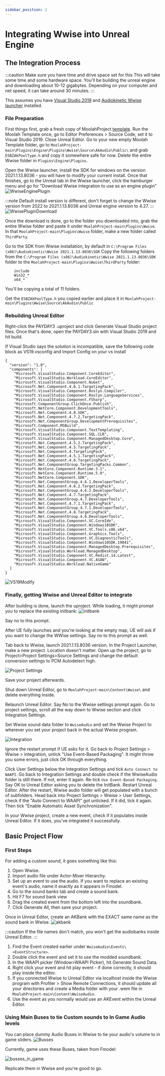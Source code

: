 ```yaml
---
sidebar_position: 2
---
```


# Integrating Wwise into Unreal Engine

## The Integration Process

:::caution Make sure you have time and drive space set for this
This will take some time and some hardware space. You'll be building the unreal engine and downloading about 10-12 gigabytes. Depending on your computer and net speed, it can take around 30 minutes.
:::

This assumes you have [Visual Studio 2019](https://visualstudio.microsoft.com/vs/older-downloads/) and [Audiokinetic Wwise launcher](https://www.audiokinetic.com/en/download/) installed.

### File Preparation

First things first, grab a fresh copy of MoolahProject [template](https://github.com/MoolahModding/MoolahProject).
Run the Moolah Template once, go to Editor Preferences > Source Code, set it to Visual Studio 2019. Close Unreal Editor.
Go to your new empty Moolah Template folder, go to `MoolahProject-main\Plugins\Engine\Plugins\Wwise\Source\AkAudio\Public\` and grab `ESBZAkPoolType.h` and copy it somewhere safe for now.
Delete the entire Wwise folder in `Plugins\Engine\Plugins`.

Open the Wwise launcher, install the SDK for windows on the version 2021.1.13.8036 - you will have to modify your current install.
Once that finishes, go to the Unreal tab in the Wwise launcher, click the hamburger menu and go for "Download Wwise integration to use as an engine plugin"
![WwiseEnginePlugin](assets\wwiseengineplugin.png)

:::note
Default install version is different, don't forget to change the Wwise version from 2022 to 2021.1.13.8036 and Unreal engine version to 4.27.
:::
![WwisePluginDownload](assets\engineplugindownload.png)

Once the download is done, go to the folder you downloaded into, grab the entire Wwise folder and paste it under `MoolahProject-main\Plugins\Wwise`.
In that `MoolahProject-main\Plugins\Wwise` folder, make a new folder called `ThirdParty`.

Go to the SDK from Wwise installation, by default in `C:\Program Files (x86)\Audiokinetic\Wwise 2021.1.13.8036\SDK`
Copy the following folders from the `C:\Program Files (x86)\Audiokinetic\Wwise 2021.1.13.8036\SDK` folder to the `MoolahProject-main\Plugins\Wwise\ThirdParty` folder:


        include
        Win32_*
        x64_*

You'll be copying a total of 11 folders.

Get the `ESBZAkPoolType.h` you copied earlier and place it in `MoolahProject-main\Plugins\Wwise\Source\AkAudio\Public`

### Rebuilding Unreal Editor

Right-click the PAYDAY3 .uproject and click Generate Visual Studio project files.
Once that's done, open the PAYDAY3.sln with Visual Studio 2019 and hit build.

If Visual Studio says the solution is incompatible, save the following code block as VS19.vsconfig and Import Config on your vs install
```
{
  "version": "1.0",
  "components": [
    "Microsoft.VisualStudio.Component.CoreEditor",
    "Microsoft.VisualStudio.Workload.CoreEditor",
    "Microsoft.VisualStudio.Component.NuGet",
    "Microsoft.Net.Component.4.6.1.TargetingPack",
    "Microsoft.VisualStudio.Component.Roslyn.Compiler",
    "Microsoft.VisualStudio.Component.Roslyn.LanguageServices",
    "Microsoft.VisualStudio.Component.FSharp",
    "Microsoft.ComponentGroup.ClickOnce.Publish",
    "Microsoft.NetCore.Component.DevelopmentTools",
    "Microsoft.Net.Component.4.8.SDK",
    "Microsoft.Net.Component.4.7.2.TargetingPack",
    "Microsoft.Net.ComponentGroup.DevelopmentPrerequisites",
    "Microsoft.Component.MSBuild",
    "Microsoft.VisualStudio.Component.TextTemplating",
    "Microsoft.VisualStudio.Component.SQL.CLR",
    "Microsoft.VisualStudio.Component.ManagedDesktop.Core",
    "Microsoft.Net.Component.4.5.2.TargetingPack",
    "Microsoft.Net.Component.4.5.TargetingPack",
    "Microsoft.Net.Component.4.TargetingPack",
    "Microsoft.Net.Component.4.5.1.TargetingPack",
    "Microsoft.Net.Component.4.6.TargetingPack",
    "Microsoft.Net.ComponentGroup.TargetingPacks.Common",
    "Microsoft.NetCore.Component.Runtime.3.1",
    "Microsoft.NetCore.Component.Runtime.5.0",
    "Microsoft.NetCore.Component.SDK",
    "Microsoft.Net.ComponentGroup.4.6.1.DeveloperTools",
    "Microsoft.Net.Component.4.6.2.TargetingPack",
    "Microsoft.Net.ComponentGroup.4.6.2.DeveloperTools",
    "Microsoft.Net.Component.4.7.TargetingPack",
    "Microsoft.Net.ComponentGroup.4.7.DeveloperTools",
    "Microsoft.Net.Component.4.7.1.TargetingPack",
    "Microsoft.Net.ComponentGroup.4.7.1.DeveloperTools",
    "Microsoft.Net.Component.4.8.TargetingPack",
    "Microsoft.Net.ComponentGroup.4.8.DeveloperTools",
    "Microsoft.VisualStudio.Component.VC.CoreIde",
    "Microsoft.VisualStudio.Component.Windows10SDK",
    "Microsoft.VisualStudio.Component.VC.Tools.x86.x64",
    "Microsoft.VisualStudio.Component.Graphics.Tools",
    "Microsoft.VisualStudio.Component.VC.DiagnosticTools",
    "Microsoft.VisualStudio.Component.Windows10SDK.19041",
    "Microsoft.VisualStudio.Component.ManagedDesktop.Prerequisites",
    "Microsoft.VisualStudio.Workload.ManagedDesktop",
    "Microsoft.VisualStudio.Component.VC.Redist.14.Latest",
    "Microsoft.VisualStudio.Component.VC.ASAN",
    "Microsoft.VisualStudio.Workload.NativeGame"
  ]
}

```
![VS19Modify](assets\vs19.png)

### Finally, getting Wwise and Unreal Editor to integrate

After building is done, launch the uproject. While loading, it might prompt you to replace the existing initbank:
![initbank](assets\wwiseerror.png)

Say no to this prompt.

After UE fully launches and you're looking at the empty map, UE will ask if you want to change the WWise settings. Say no to this prompt as well.


Tab back to Wwise, launch 2021.1.13.8036 version. In the Project Launcher, make a new project. Location doesn't matter. Open up the project, go to Project>Project Settings>Source Settings and change the default conversion settings to PCM Autodetect high.

![Project Settings](assets\wwiseprjs.gif)

Save your project afterwards.


Shut down Unreal Editor, go to `MoolahProject-main\Content\Wwise\` and delete everything inside.

Relaunch Unreal Editor. Say No to the Wwise settings prompt again. Go to project settings, scroll all the way down to Wwise section and click Integration Settings.

Set Wwise sound data folder to `WwiseAudio` and set the Wwise Project to wherever you set your project back in the actual Wwise program.

![Integration](assets\uewwise1.png)

Ignore the restart prompt if UE asks for it. Go back to Project Settings > Wwise > integration, untick "Use Event-Based Packaging". It might throw you some errors, just click OK through everything.

Click User Settings below the Integration Settings and tick `Auto Connect to WAAPI`. Go back to Integration Settings and double check if the WwiseAudio folder is still there. If not, enter it again. Re-tick `Use Event-Based Packaging`. Say OK to Unreal Editor asking you to delete the InitBank.
Restart Unreal Editor. After the restart, Wwise audio folder will get populated with a bunch of subfolders. Head back into Project Settings > Wwise > User Settings, check if the "Auto Connect to WAAPI" got unticked. If it did, tick it again. Then tick "Enable Automatic Asset Synchronization".

In your Wwise project, create a new event, check if it populates inside Unreal Editor. If it does, you've integrated it successfully.

## Basic Project Flow 
### First Steps
For adding a custom sound, it goes something like this:
1. Open Wwise.
2. Import audio file under Actor-Mixer Hierarchy.
3. Set up an event to use the audio. If you want to replace an existing event's audio, name it exactly as it appears in Fmodel.
4. Go to the sound banks tab and create a sound bank.
5. Hit F7 for sound bank view
6. Drag the created event from the bottom left into the soundbank.
7. Click Generate All, then save your project.

Once in Unreal Editor, create an AKBank with the EXACT same name as the sound bank in Wwise.
![akbank](assets\akbank.png)

:::caution If the file names don't match, you won't get the audiobanks inside Unreal Editor.
:::

1. Find the Event created earlier under `WwiseAudio\Events\<EventStructure>`.
1. Double click the event and set it to use the modded soundbank.
1. In the WAAPI picker (Window>WAAPI Picker), hit Generate Sound Data.
1. Right click your event and hit play event - if done correctly, it should play inside the editor.
1. If you connected Wwise to Unreal Editor via localhost inside the Wwise program with Profiler > Show Remote Connections, it should update all your directories and create a Media folder with your .wem file in `MoolahProject-main\Content\WwiseAudio`.
1. Use the event as you normally would use an AKEvent within the Unreal Editor.

### Using Main Buses to tie Custom sounds to In Game Audio levels
You can place dummy Audio Buses in Wwise to tie your audio's volume to in game sliders.
![Busses](assets\bus1.png)

Currently, game uses these Buses, taken from Fmodel:

![busses_in_game](assets\bus2.png)

Replicate them in Wwise and you're good to go.